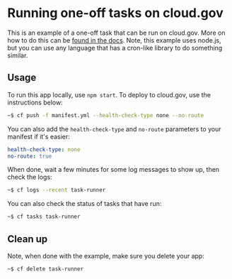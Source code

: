 # Running one-off tasks on cloud.gov

This is an example of a one-off task that can be run on cloud.gov. More on how to do this can be [found in the docs](https://cloud.gov/docs/management/one-off-tasks/). Note, this example uses node.js, but you can use any language that has a cron-like library to do something similar.

## Usage

To run this app locally, use `npm start`. To deploy to cloud.gov, use the instructions below:

```bash
~$ cf push -f manifest.yml --health-check-type none --no-route
```

You can also add the `health-check-type` and `no-route` parameters to your manifest if it's easier:

```yaml
health-check-type: none
no-route: true
```

When done, wait a few minutes for some log messages to show up, then check the logs:

```bash
~$ cf logs --recent task-runner
```

You can also check the status of tasks that have run:

```bash
~$ cf tasks task-runner
```

## Clean up

Note, when done with the example, make sure you delete your app:

```bash
~$ cf delete task-runner
```


<!-- Auto-update: 2025-10-17T10:15:34.207400 -->
